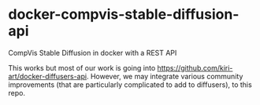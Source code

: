 # docker-compvis-stable-diffusion-api

CompVis Stable Diffusion in docker with a REST API

This works but most of our work is going into https://github.com/kiri-art/docker-diffusers-api.
However, we may integrate various community improvements (that are particularly complicated to add to diffusers), to this repo.
